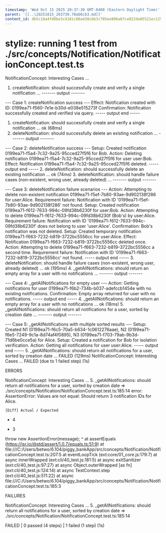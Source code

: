 ```yaml
---
timestamp: 'Wed Oct 15 2025 20:37:30 GMT-0400 (Eastern Daylight Time)'
parent: '[[..\20251015_203730.78ab6cb3.md]]'
content_id: db5c18a4fd0be3c4181c80a438cbb3c705ee806a07ce022da05521ec125ba72f
---
```


# stylize: running 1 test from ./src/concepts/Notification/NotificationConcept.test.ts

NotificationConcept: Interesting Cases ...

1. createNotification: should successfully create and verify a single notification ...
   \------- output -------

\--- Case 1: createNotification success ---
Effect: Notification created with ID: 0199ea71-f560-7e1e-b30d-e038e515273f
Confirmation: Notification successfully created and verified via query.
\----- output end -----

1. createNotification: should successfully create and verify a single notification ... ok (68ms)
2. deleteNotification: should successfully delete an existing notification ...
   \------- output -------

\--- Case 2: deleteNotification success ---
Setup: Created notification 0199ea71-f5a4-7c32-9a25-95cced27f5f6 for Bob.
Action: Deleting notification 0199ea71-f5a4-7c32-9a25-95cced27f5f6 for user user:Bob.
Effect: Notification 0199ea71-f5a4-7c32-9a25-95cced27f5f6 deleted.
\----- output end -----
2\. deleteNotification: should successfully delete an existing notification ... ok (74ms)
3\. deleteNotification: should handle failure cases (non-existent, wrong user, already deleted) ...
\------- output -------

\--- Case 3: deleteNotification failure scenarios ---
Action: Attempting to delete non-existent notification 0199ea71-f5ef-7b80-93ae-9d902138f286 for user:Alice.
Requirement failure: Notification with ID '0199ea71-f5ef-7b80-93ae-9d902138f286' not found.
Setup: Created notification 0199ea71-f612-7633-994c-09fd38b6230f for user:Bob.
Action: Attempting to delete 0199ea71-f612-7633-994c-09fd38b6230f (Bob's) by user:Alice.
Requirement failure: Notification with ID '0199ea71-f612-7633-994c-09fd38b6230f' does not belong to user 'user:Alice'.
Confirmation: Bob's notification was not deleted.
Setup: Created temporary notification 0199ea71-f663-7232-b819-3722bc5556cc for user:Alice.
Effect: Notification 0199ea71-f663-7232-b819-3722bc5556cc deleted once.
Action: Attempting to delete 0199ea71-f663-7232-b819-3722bc5556cc a second time.
Requirement failure: Notification with ID '0199ea71-f663-7232-b819-3722bc5556cc' not found.
\----- output end -----
3\. deleteNotification: should handle failure cases (non-existent, wrong user, already deleted) ... ok (195ms)
4\. \_getAllNotifications: should return an empty array for a user with no notifications ...
\------- output -------

\--- Case 4: \_getAllNotifications for empty user ---
Action: Getting notifications for user 0199ea71-f6b2-734b-b037-adefccb1454e with no existing notifications.
Confirmation: Empty array returned for user with no notifications.
\----- output end -----
4\. \_getAllNotifications: should return an empty array for a user with no notifications ... ok (18ms)
5\. \_getAllNotifications: should return all notifications for a user, sorted by creation date ...
\------- output -------

\--- Case 5: \_getAllNotifications with multiple sorted results ---
Setup: Created N1 (0199ea71-f6c5-70a5-b634-1c0612276aae), N2 (0199ea71-f6e5-7249-9c1a-8d74af4f0895), N3 (0199ea71-f703-79ab-9b3d-71d6be0cce5a) for Alice.
Setup: Created a notification for Bob for isolation verification.
Action: Getting all notifications for user user:Alice.
\----- output end -----
5\. \_getAllNotifications: should return all notifications for a user, sorted by creation date ... FAILED (129ms)
NotificationConcept: Interesting Cases ... FAILED (due to 1 failed step) (1s)

ERRORS

NotificationConcept: Interesting Cases ... 5. \_getAllNotifications: should return all notifications for a user, sorted by creation date => ./src/concepts/Notification/NotificationConcept.test.ts:185:14
error: AssertionError: Values are not equal: Should return 3 notification IDs for Alice.

```
[Diff] Actual / Expected
```

* 4

- 3

throw new AssertionError(message);
^
at assertEquals (https://jsr.io/@std/assert/1.0.7/equals.ts:51:9)
at file:///C:/Users/betwo/6.104/piggy\_bankApp/src/concepts/Notification/NotificationConcept.test.ts:207:5
at eventLoopTick (ext:core/01\_core.js:179:7)
at async innerWrapped (ext:cli/40\_test.js:181:5)
at async exitSanitizer (ext:cli/40\_test.js:97:27)
at async Object.outerWrapped \[as fn] (ext:cli/40\_test.js:124:14)
at async TestContext.step (ext:cli/40\_test.js:511:22)
at async file:///C:/Users/betwo/6.104/piggy\_bankApp/src/concepts/Notification/NotificationConcept.test.ts:185:3

FAILURES

NotificationConcept: Interesting Cases ... 5. \_getAllNotifications: should return all notifications for a user, sorted by creation date => ./src/concepts/Notification/NotificationConcept.test.ts:185:14

FAILED | 0 passed (4 steps) | 1 failed (1 step) (1s)

